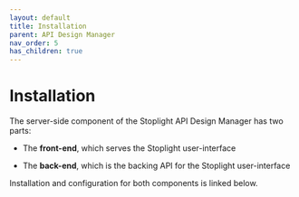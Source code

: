 ```yaml
---
layout: default
title: Installation
parent: API Design Manager
nav_order: 5
has_children: true
---
```


# Installation

The server-side component of the Stoplight API Design Manager has two parts:

- The **front-end**, which serves the Stoplight user-interface

- The **back-end**, which is the backing API for the Stoplight user-interface

Installation and configuration for both components is linked below.
